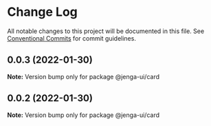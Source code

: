 # Change Log

All notable changes to this project will be documented in this file.
See [Conventional Commits](https://conventionalcommits.org) for commit guidelines.

## 0.0.3 (2022-01-30)

**Note:** Version bump only for package @jenga-ui/card

## 0.0.2 (2022-01-30)

**Note:** Version bump only for package @jenga-ui/card
